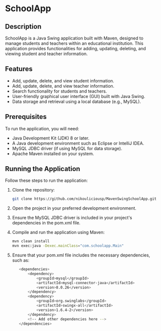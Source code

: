 # SchoolApp

## Description
SchoolApp is a Java Swing application built with Maven, designed to manage students and teachers within an educational institution. This application provides functionalities for adding, updating, deleting, and viewing student and teacher information.

## Features
- Add, update, delete, and view student information.
- Add, update, delete, and view teacher information.
- Search functionality for students and teachers.
- User-friendly graphical user interface (GUI) built with Java Swing.
- Data storage and retrieval using a local database (e.g., MySQL).

## Prerequisites
To run the application, you will need:
- Java Development Kit (JDK) 8 or later.
- A Java development environment such as Eclipse or IntelliJ IDEA.
- MySQL JDBC driver (if using MySQL for data storage).
- Apache Maven installed on your system.

## Running the Application
Follow these steps to run the application:

1. Clone the repository:
   
   ```bash
   git clone https://github.com/nikouliciousp/MavenSwingSchoolApp.git

2. Open the project in your preferred development environment.

3. Ensure the MySQL JDBC driver is included in your project's dependencies in the pom.xml file.

4. Compile and run the application using Maven:
   
   ```bash
   mvn clean install
   mvn exec:java -Dexec.mainClass="com.schoolapp.Main"

5. Ensure that your pom.xml file includes the necessary dependencies, such as:
  
   ```bash
      <dependencies>
          <dependency>
              <groupId>mysql</groupId>
              <artifactId>mysql-connector-java</artifactId>
              <version>8.0.26</version>
          </dependency>
          <dependency>
              <groupId>org.swinglabs</groupId>
              <artifactId>swingx-all</artifactId>
              <version>1.6.4-2</version>
          </dependency>
          <!-- Add other dependencies here -->
      </dependencies>
      
